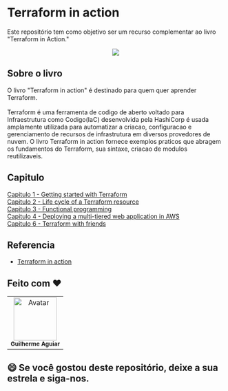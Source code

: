 # Terraform in action
Este repositório tem como objetivo ser um recurso complementar ao livro "Terraform in Action."

<p align="center">
    <img src="https://learning.oreilly.com/covers/urn:orm:book:9781617296895/150w/">
<p>
  
## Sobre o livro 
O livro "Terraform in action" é destinado para quem quer aprender Terraform.<br><br>
Terraform é uma ferramenta de codigo de aberto voltado para Infraestrutura como Codigo(IaC) desenvolvida pela HashiCorp é usada amplamente utilizada para automatizar a criacao, configuracao e gerenciamento de recursos de infrastrutura em diversos provedores de nuvem.
O livro Terraform in action fornece exemplos praticos que abragem os fundamentos do Terraform, sua sintaxe, criacao de modulos reutilizaveis.

## Capitulo
[Capitulo 1 - Getting started with Terraform](https://github.com/kadeguilherme/terraform-in-action/tree/main/cap-1)<br>
[Capitulo 2 - Life cycle of a Terraform resource]()<br>
[Capitulo 3 - Functional programming]()<br>
[Capitulo 4 - Deploying a multi-tiered web application in AWS](https://github.com/kadeguilherme/terraform-in-action/tree/main/cap-4)<br>
[Capitulo 6 -  Terraform with friends]()<br>


## Referencia
- [Terraform in action](https://www.oreilly.com/library/view/terraform-in-action/9781617296895/)

## Feito com ❤
  <table >
    <td align= 'center'>
      <a hrfe= '#'>
         <img src="https://avatars.githubusercontent.com/u/42500464?s=400&u=a049264c93bfb80260b09e275b9e83430e4218c2&v=4" width="100px;" alt="Avatar"/><br>
        <sub>
          <b>Guilherme Aguiar </b>
        </sub>
  </table>

## 😄 Se você gostou deste repositório, deixe a sua estrela e siga-nos.<br>

